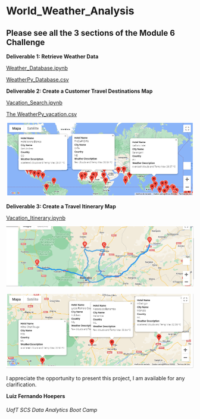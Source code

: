 # World_Weather_Analysis

## Please see all the 3 sections of the Module 6 Challenge



**Deliverable 1: Retrieve Weather Data**

[Weather_Database.ipynb](https://github.com/lfhoepers/World_Weather_Analysis/blob/9ba26ab016df50489c99d74bb686ed367f6d401f/Weather_Database/Weather_Database.ipynb)

[WeatherPy_Database.csv](https://github.com/lfhoepers/World_Weather_Analysis/blob/9ba26ab016df50489c99d74bb686ed367f6d401f/Weather_Database/WeatherPy_Database.csv)





**Deliverable 2: Create a Customer Travel Destinations Map**

[Vacation_Search.ipynb](https://github.com/lfhoepers/World_Weather_Analysis/blob/9ba26ab016df50489c99d74bb686ed367f6d401f/Vacation_Search/Vacation_Search.ipynb)

[The WeatherPy_vacation.csv](https://github.com/lfhoepers/World_Weather_Analysis/blob/9ba26ab016df50489c99d74bb686ed367f6d401f/Vacation_Search/WeatherPy_vacation.csv)


 ![image](https://github.com/lfhoepers/World_Weather_Analysis/blob/9ba26ab016df50489c99d74bb686ed367f6d401f/Vacation_Search/WeatherPy_vacation_map.PNG)




**Deliverable 3: Create a Travel Itinerary Map**

[Vacation_Itinerary.ipynb](https://github.com/lfhoepers/World_Weather_Analysis/blob/9ba26ab016df50489c99d74bb686ed367f6d401f/Vacation_Itinerary/Vacation_Itinerary.ipynb)


 ![image](https://github.com/lfhoepers/World_Weather_Analysis/blob/9ba26ab016df50489c99d74bb686ed367f6d401f/Vacation_Itinerary/WeatherPy_travel_map.PNG)
 
 
 
 ![image](https://github.com/lfhoepers/World_Weather_Analysis/blob/9ba26ab016df50489c99d74bb686ed367f6d401f/Vacation_Itinerary/WeatherPy_travel_map_markers.PNG)
 
 
 I appreciate the opportunity to present this project, I am available for any clarification.

**Luiz Fernando Hoepers**  
###### UofT SCS Data Analytics Boot Camp
